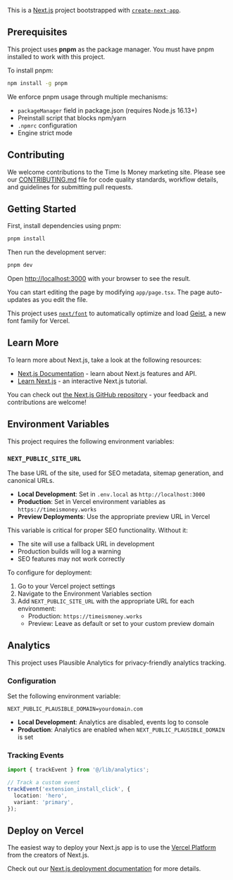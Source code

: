 This is a [Next.js](https://nextjs.org) project bootstrapped with [`create-next-app`](https://nextjs.org/docs/app/api-reference/cli/create-next-app).

## Prerequisites

This project uses **pnpm** as the package manager. You must have pnpm installed to work with this project.

To install pnpm:

```bash
npm install -g pnpm
```

We enforce pnpm usage through multiple mechanisms:

- `packageManager` field in package.json (requires Node.js 16.13+)
- Preinstall script that blocks npm/yarn
- `.npmrc` configuration
- Engine strict mode

## Contributing

We welcome contributions to the Time Is Money marketing site. Please see our [CONTRIBUTING.md](CONTRIBUTING.md) file for code quality standards, workflow details, and guidelines for submitting pull requests.

## Getting Started

First, install dependencies using pnpm:

```bash
pnpm install
```

Then run the development server:

```bash
pnpm dev
```

Open [http://localhost:3000](http://localhost:3000) with your browser to see the result.

You can start editing the page by modifying `app/page.tsx`. The page auto-updates as you edit the file.

This project uses [`next/font`](https://nextjs.org/docs/app/building-your-application/optimizing/fonts) to automatically optimize and load [Geist](https://vercel.com/font), a new font family for Vercel.

## Learn More

To learn more about Next.js, take a look at the following resources:

- [Next.js Documentation](https://nextjs.org/docs) - learn about Next.js features and API.
- [Learn Next.js](https://nextjs.org/learn) - an interactive Next.js tutorial.

You can check out [the Next.js GitHub repository](https://github.com/vercel/next.js) - your feedback and contributions are welcome!

## Environment Variables

This project requires the following environment variables:

### `NEXT_PUBLIC_SITE_URL`

The base URL of the site, used for SEO metadata, sitemap generation, and canonical URLs.

- **Local Development**: Set in `.env.local` as `http://localhost:3000`
- **Production**: Set in Vercel environment variables as `https://timeismoney.works`
- **Preview Deployments**: Use the appropriate preview URL in Vercel

This variable is critical for proper SEO functionality. Without it:

- The site will use a fallback URL in development
- Production builds will log a warning
- SEO features may not work correctly

To configure for deployment:

1. Go to your Vercel project settings
2. Navigate to the Environment Variables section
3. Add `NEXT_PUBLIC_SITE_URL` with the appropriate URL for each environment:
   - Production: `https://timeismoney.works`
   - Preview: Leave as default or set to your custom preview domain

## Analytics

This project uses Plausible Analytics for privacy-friendly analytics tracking.

### Configuration

Set the following environment variable:

```
NEXT_PUBLIC_PLAUSIBLE_DOMAIN=yourdomain.com
```

- **Local Development**: Analytics are disabled, events log to console
- **Production**: Analytics are enabled when `NEXT_PUBLIC_PLAUSIBLE_DOMAIN` is set

### Tracking Events

```typescript
import { trackEvent } from '@/lib/analytics';

// Track a custom event
trackEvent('extension_install_click', {
  location: 'hero',
  variant: 'primary',
});
```

## Deploy on Vercel

The easiest way to deploy your Next.js app is to use the [Vercel Platform](https://vercel.com/new?utm_medium=default-template&filter=next.js&utm_source=create-next-app&utm_campaign=create-next-app-readme) from the creators of Next.js.

Check out our [Next.js deployment documentation](https://nextjs.org/docs/app/building-your-application/deploying) for more details.
